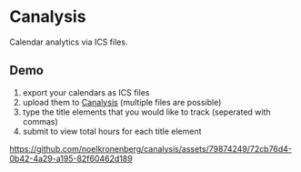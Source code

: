 
# Canalysis
Calendar analytics via ICS files.

## Demo

1. export your calendars as ICS files
2. upload them to [Canalysis](https://canalysis.pythonanywhere.com/) (multiple files are possible)
3. type the title elements that you would like to track (seperated with commas)
4. submit to view total hours for each title element

https://github.com/noelkronenberg/canalysis/assets/79874249/72cb76d4-0b42-4a29-a195-82f60462d189
